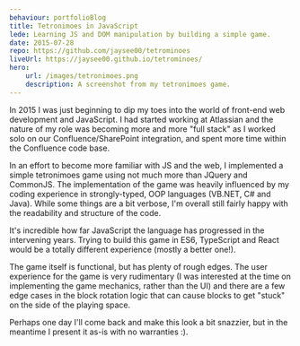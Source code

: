 ```yaml
---
behaviour: portfolioBlog
title: Tetronimoes in JavaScript
lede: Learning JS and DOM manipulation by building a simple game.
date: 2015-07-28
repo: https://github.com/jaysee00/tetrominoes
liveUrl: https://jaysee00.github.io/tetrominoes/
hero:
    url: /images/tetronimoes.png
    description: A screenshot from my tetronimoes game.
---    
```

In 2015 I was just beginning to dip my toes into the world of front-end web development and JavaScript. I had started working at Atlassian and the nature of my role was becoming more and more "full stack" as I worked solo on our Confluence/SharePoint integration, and spent more time within the Confluence code base.

In an effort to become more familiar with JS and the web, I implemented a simple tetronimoes game using not much more than JQuery and CommonJS. The implementation of the game was heavily influenced by my coding experience in strongly-typed, OOP languages (VB.NET, C# and Java). While some things are a bit verbose, I'm overall still fairly happy with the readability and structure of the code. 

It's incredible how far JavaScript the language has progressed in the intervening years. Trying to build this game in ES6, TypeScript and React would be a totally different experience (mostly a better one!).

The game itself is functional, but has plenty of rough edges. The user experience for the game is very rudimentary (I was interested at the time on implementing the game mechanics, rather than the UI) and there are a few edge cases in the block rotation logic that can cause blocks to get "stuck" on the side of the playing space. 

Perhaps one day I'll come back and make this look a bit snazzier, but in the meantime I present it as-is with no warranties :).
